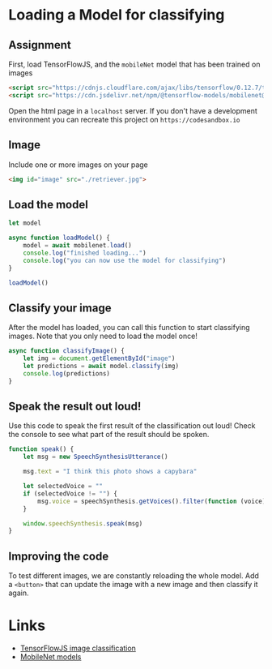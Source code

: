 # Loading a Model for classifying

## Assignment

First, load TensorFlowJS, and the `mobileNet` model that has been trained on images

```html
<script src="https://cdnjs.cloudflare.com/ajax/libs/tensorflow/0.12.7/tf.min.js"></script>
<script src="https://cdn.jsdelivr.net/npm/@tensorflow-models/mobilenet@0.1.1"></script>
```

Open the html page in a `localhost` server. If you don't have a development environment you can recreate this project on `https://codesandbox.io`

## Image

Include one or more images on your page

```html
<img id="image" src="./retriever.jpg">
```

## Load the model

```javascript
let model

async function loadModel() {
    model = await mobilenet.load()
    console.log("finished loading...")
    console.log("you can now use the model for classifying")
}

loadModel()
```

## Classify your image

After the model has loaded, you can call this function to start classifying images. Note that you only need to load the model once!

```javascript
async function classifyImage() {
    let img = document.getElementById("image")
    let predictions = await model.classify(img)
    console.log(predictions)
}
```

## Speak the result out loud!

Use this code to speak the first result of the classification out loud! Check the console to see what part of the result should be spoken.

```javascript
function speak() {
    let msg = new SpeechSynthesisUtterance()

    msg.text = "I think this photo shows a capybara"

    let selectedVoice = ""
    if (selectedVoice != "") {
        msg.voice = speechSynthesis.getVoices().filter(function (voice) { return voice.name == selectedVoice; })[0];
    }

    window.speechSynthesis.speak(msg)
}
```

## Improving the code

To test different images, we are constantly reloading the whole model. Add a `<button>` that can update the image with a new image and then classify it again.

# Links

- [TensorFlowJS image classification](https://github.com/tensorflow/tfjs-models/tree/master/mobilenet)
- [MobileNet models](https://github.com/tensorflow/models/blob/master/research/slim/nets/mobilenet_v1.md)